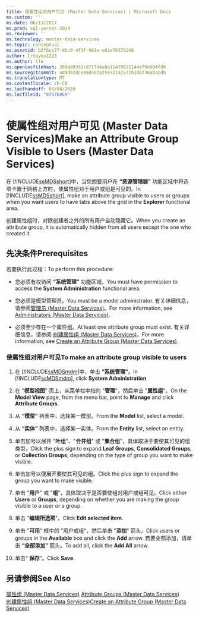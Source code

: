 ```yaml
---
title: 使属性组对用户可见 (Master Data Services) | Microsoft Docs
ms.custom: ''
ms.date: 06/13/2017
ms.prod: sql-server-2014
ms.reviewer: ''
ms.technology: master-data-services
ms.topic: conceptual
ms.assetid: b2f6cc27-dbc9-4f3f-961e-e81e76375248
author: lrtoyou1223
ms.author: lle
ms.openlocfilehash: 309ad0392cd717d4a8a11470621144ef9e604fd9
ms.sourcegitcommit: ad4d92dce894592a259721a1571b1d8736abacdb
ms.translationtype: MT
ms.contentlocale: zh-CN
ms.lasthandoff: 08/04/2020
ms.locfileid: "87576869"
---
```

# <a name="make-an-attribute-group-visible-to-users-master-data-services"></a><span data-ttu-id="0eede-102">使属性组对用户可见 (Master Data Services)</span><span class="sxs-lookup"><span data-stu-id="0eede-102">Make an Attribute Group Visible to Users (Master Data Services)</span></span>
  <span data-ttu-id="0eede-103">在 [!INCLUDE[ssMDSshort](../includes/ssmdsshort-md.md)]中，当您想要用户在 **“资源管理器”** 功能区域中将选项卡置于网格上方时，使属性组对于用户或组是可见的。</span><span class="sxs-lookup"><span data-stu-id="0eede-103">In [!INCLUDE[ssMDSshort](../includes/ssmdsshort-md.md)], make an attribute group visible to users or groups when you want users to have tabs above the grid in the **Explorer** functional area.</span></span>  
  
 <span data-ttu-id="0eede-104">创建属性组时，对除创建者之外的所有用户自动隐藏它。</span><span class="sxs-lookup"><span data-stu-id="0eede-104">When you create an attribute group, it is automatically hidden from all users except the one who created it.</span></span>  
  
## <a name="prerequisites"></a><span data-ttu-id="0eede-105">先决条件</span><span class="sxs-lookup"><span data-stu-id="0eede-105">Prerequisites</span></span>  
 <span data-ttu-id="0eede-106">若要执行此过程：</span><span class="sxs-lookup"><span data-stu-id="0eede-106">To perform this procedure:</span></span>  
  
-   <span data-ttu-id="0eede-107">您必须有权访问 **“系统管理”** 功能区域。</span><span class="sxs-lookup"><span data-stu-id="0eede-107">You must have permission to access the **System Administration** functional area.</span></span>  
  
-   <span data-ttu-id="0eede-108">您必须是模型管理员。</span><span class="sxs-lookup"><span data-stu-id="0eede-108">You must be a model administrator.</span></span> <span data-ttu-id="0eede-109">有关详细信息，请参阅[管理员 &#40;Master Data Services&#41;](administrators-master-data-services.md)。</span><span class="sxs-lookup"><span data-stu-id="0eede-109">For more information, see [Administrators &#40;Master Data Services&#41;](administrators-master-data-services.md).</span></span>  
  
-   <span data-ttu-id="0eede-110">必须至少存在一个属性组。</span><span class="sxs-lookup"><span data-stu-id="0eede-110">At least one attribute group must exist.</span></span> <span data-ttu-id="0eede-111">有关详细信息，请参阅 [创建属性组 (Master Data Services)](../../2014/master-data-services/create-an-attribute-group-master-data-services.md)。</span><span class="sxs-lookup"><span data-stu-id="0eede-111">For more information, see [Create an Attribute Group &#40;Master Data Services&#41;](../../2014/master-data-services/create-an-attribute-group-master-data-services.md).</span></span>  
  
### <a name="to-make-an-attribute-group-visible-to-users"></a><span data-ttu-id="0eede-112">使属性组对用户可见</span><span class="sxs-lookup"><span data-stu-id="0eede-112">To make an attribute group visible to users</span></span>  
  
1.  <span data-ttu-id="0eede-113">在 [!INCLUDE[ssMDSmdm](../includes/ssmdsmdm-md.md)]中，单击 **“系统管理”**。</span><span class="sxs-lookup"><span data-stu-id="0eede-113">In [!INCLUDE[ssMDSmdm](../includes/ssmdsmdm-md.md)], click **System Administration**.</span></span>  
  
2.  <span data-ttu-id="0eede-114">在 "**模型视图**" 页上，从菜单栏中指向 "**管理**"，然后单击 "**属性组**"。</span><span class="sxs-lookup"><span data-stu-id="0eede-114">On the **Model View** page, from the menu bar, point to **Manage** and click **Attribute Groups**.</span></span>  
  
3.  <span data-ttu-id="0eede-115">从 **“模型”** 列表中，选择某一模型。</span><span class="sxs-lookup"><span data-stu-id="0eede-115">From the **Model** list, select a model.</span></span>  
  
4.  <span data-ttu-id="0eede-116">从 **“实体”** 列表中，选择某一实体。</span><span class="sxs-lookup"><span data-stu-id="0eede-116">From the **Entity** list, select an entity.</span></span>  
  
5.  <span data-ttu-id="0eede-117">单击加号以展开 "**叶组**"、"**合并组**" 或 "**集合组**"，具体取决于要使其可见的组类型。</span><span class="sxs-lookup"><span data-stu-id="0eede-117">Click the plus sign to expand **Leaf Groups**, **Consolidated Groups**, or **Collection Groups**, depending on the type of group you want to make visible.</span></span>  
  
6.  <span data-ttu-id="0eede-118">单击加号以便展开要使其可见的组。</span><span class="sxs-lookup"><span data-stu-id="0eede-118">Click the plus sign to expand the group you want to make visible.</span></span>  
  
7.  <span data-ttu-id="0eede-119">单击 "**用户**" 或 "**组**"，具体取决于是否要使组对用户或组可见。</span><span class="sxs-lookup"><span data-stu-id="0eede-119">Click either **Users** or **Groups**, depending on whether you are making the group visible to a user or a group.</span></span>  
  
8.  <span data-ttu-id="0eede-120">单击 "**编辑所选项**"。</span><span class="sxs-lookup"><span data-stu-id="0eede-120">Click **Edit selected item**.</span></span>  
  
9. <span data-ttu-id="0eede-121">单击 "**可用**" 框中的 "用户或组"，然后单击 "**添加**" 箭头。</span><span class="sxs-lookup"><span data-stu-id="0eede-121">Click users or groups in the **Available** box and click the **Add** arrow.</span></span> <span data-ttu-id="0eede-122">若要全部添加，请单击 **“全部添加”** 箭头。</span><span class="sxs-lookup"><span data-stu-id="0eede-122">To add all, click the **Add All** arrow.</span></span>  
  
10. <span data-ttu-id="0eede-123">单击“ **保存**”。</span><span class="sxs-lookup"><span data-stu-id="0eede-123">Click **Save**.</span></span>  
  
## <a name="see-also"></a><span data-ttu-id="0eede-124">另请参阅</span><span class="sxs-lookup"><span data-stu-id="0eede-124">See Also</span></span>  
 <span data-ttu-id="0eede-125">[属性组 &#40;Master Data Services&#41;](../../2014/master-data-services/attribute-groups-master-data-services.md) </span><span class="sxs-lookup"><span data-stu-id="0eede-125">[Attribute Groups &#40;Master Data Services&#41;](../../2014/master-data-services/attribute-groups-master-data-services.md) </span></span>  
 [<span data-ttu-id="0eede-126">创建属性组 (Master Data Services)</span><span class="sxs-lookup"><span data-stu-id="0eede-126">Create an Attribute Group &#40;Master Data Services&#41;</span></span>](../../2014/master-data-services/create-an-attribute-group-master-data-services.md)  
  
  
